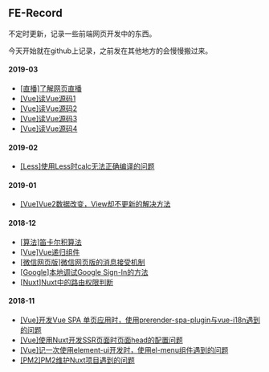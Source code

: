 ## FE-Record
不定时更新，记录一些前端网页开发中的东西。 

今天开始就在github上记录，之前发在其他地方的会慢慢搬过来。 
#### 2019-03
- [[直播]了解网页直播](./2019-03/了解网页直播.md)
- [[Vue]读Vue源码1](./2019-03/读Vue源码1.md)
- [[Vue]读Vue源码2](./2019-03/读Vue源码2.md)
- [[Vue]读Vue源码3](./2019-03/读Vue源码3.md)
- [[Vue]读Vue源码4](./2019-03/读Vue源码4.md)

#### 2019-02
- [[Less]使用Less时calc无法正确编译的问题](./2019-02/使用Less时calc无法正确编译的问题.md)

#### 2019-01
- [[Vue]Vue2数据改变，View却不更新的解决方法](./2019-01/Vue2数据改变，View却不更新的解决方法.md)

#### 2018-12
- [[算法]笛卡尔积算法](./2018-12/笛卡尔积算法.md)
- [[Vue]Vue递归组件](./2018-12/Vue递归组件.md)
- [[微信网页版]微信网页版的消息接受机制](./2018-12/微信网页版的消息接受机制.md)
- [[Google]本地调试Google Sign-In的方法](./2018-12/本地调试Google-Sign-In.md)
- [[Nuxt]Nuxt中的路由权限判断](./2018-12/Nuxt中的路由权限判断.md)

#### 2018-11
- [[Vue]开发Vue SPA 单页应用时，使用prerender-spa-plugin与vue-i18n遇到的问题](./2018-11/prerender-spa-plugin与vue-i18n.md)
- [[Vue]使用Nuxt开发SSR页面时页面head的配置问题](./2018-11/nuxt-head.md)
- [[Vue]记一次使用element-ui开发时，使用el-menu组件遇到的问题](./2018-11/el-menu-bug.md)
- [[PM2]PM2维护Nuxt项目遇到的问题](./2018-11/pm2-problem.md)
